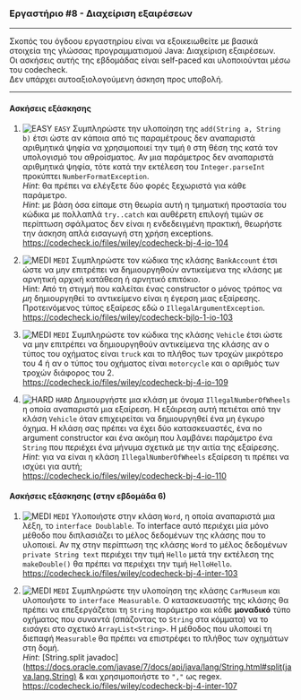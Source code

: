 ### Εργαστήριο #8 - Διαχείριση εξαιρέσεων
___
Σκοπός του όγδοου εργαστηρίου είναι να εξοικειωθείτε με βασικά στοιχεία της γλώσσας προγραμματισμού Java: Διαχείριση εξαιρέσεων.  
Οι ασκήσεις αυτής της εβδομάδας είναι self-paced και υλοποιούνται μέσω του codecheck.  
Δεν υπάρχει αυτοαξιολογούμενη άσκηση προς υποβολή.

___
#### Ασκήσεις εξάσκησης ####


1. ![EASY](https://github.com/riggas-ionio/java/blob/master/img/c5f015.png) `EASY`
    Συμπληρώστε την υλοποίηση της `add(String a, String b)` έτσι ώστε αν κάποια από τις παραμέτρους δεν αναπαριστά αριθμητικά ψηφία να χρησιμοποιεί την τιμή `0` στη θέση της κατά τον υπολογισμό του αθροίσματος. Αν μια παράμετρος δεν αναπαριστά αριθμητικά ψηφία, τότε κατά την εκτέλεση του `Integer.parseInt` προκύπτει `NumberFormatException`.   
    _Hint_: θα πρέπει να ελέγξετε δύο φορές ξεχωριστά για κάθε παράμετρο.  
    _Hint_: με βάση όσα είπαμε στη θεωρία αυτή η τμηματική προστασία του κώδικα με πολλαπλά `try..catch` και αυθέρετη επιλογή τιμών σε περίπτωση σφάλματος δεν είναι η ενδεδειγμένη πρακτική, θεωρήστε την άσκηση απλά εισαγωγή στη χρήση exceptions.  
    https://codecheck.io/files/wiley/codecheck-bj-4-io-104

2. ![MEDI](https://github.com/riggas-ionio/java/blob/master/img/ffa500.png) `MEDI`
    Συμπληρώστε τον κώδικα της κλάσης `BankAccount` έτσι ώστε να μην επιτρέπει να δημιουργηθούν αντικείμενα της κλάσης με αρνητική αρχική κατάθεση ή αρνητικό επιτόκιο.  
    Hint: Από τη στιγμή που καλείται ένας constructor ο μόνος τρόπος να _μη_ δημιουργηθεί το αντικείμενο είναι η έγερση μιας εξαίρεσης. Προτεινόμενος τύπος εξαίρεσς εδώ ο `IllegalArgumentException`.     
    https://codecheck.io/files/wiley/codecheck-bjlo-1-io-103

2. ![MEDI](https://github.com/riggas-ionio/java/blob/master/img/ffa500.png) `MEDI`
    Συμπληρώστε τον κώδικα της κλάσης `Vehicle` έτσι ώστε να μην επιτρέπει να δημιουργηθούν αντικείμενα της κλάσης αν ο τύπος του οχήματος είναι `truck` και το πλήθος των τροχών μικρότερο του 4 ή αν ο τύπος του οχήματος είναι `motorcycle` και ο αριθμός των τροχών διάφορος του 2.    
    https://codecheck.io/files/wiley/codecheck-bj-4-io-109

3. ![HARD](https://github.com/riggas-ionio/java/blob/master/img/f03c15.png) `HARD`
    Δημιουργήστε μια κλάση με όνομα `IllegalNumberOfWheels` η οποία αναπαριστά μια εξαίρεση. Η εξάιρεση αυτή πετιέται από την κλάση `Vehicle` όταν επιχειρείται να δημιουργηθεί ένα μη έγκυρο όχημα. Η κλάση σας πρέπει να έχει δύο κατασκευαστές, ένα no argument constructor και ένα ακόμη που λαμβάνει παράμετρο ένα `String` που περιέχει ένα μήνυμα σχετικά με την αιτία της εξαίρεσης.   
    _Hint_: για να είναι η κλάση `IllegalNumberOfWheels` εξαίρεση τι πρέπει να ισχύει για αυτή;  
    https://codecheck.io/files/wiley/codecheck-bj-4-io-110

#### Ασκήσεις εξάσκησης (στην εβδομάδα 6) ####

1. ![MEDI](https://github.com/riggas-ionio/java/blob/master/img/ffa500.png) `MEDI`
    Υλοποιήστε στην κλάση `Word`, η οποία αναπαριστά μια λέξη, το `interface Doublable`. Το interface αυτό περιέχει μία μόνο μέθοδο που διπλασιάζει το μέλος δεδομένων της κλάσης που το υλοποιεί. Αν πχ στην περίπτωση της κλάσης `Word` το μέλος δεδομένων `private String text` περιέχει την τιμή `Hello` μετά την εκτέλεση της `makeDouble()` θα πρέπει να περιέχει την τιμή `HelloHello`.  
    https://codecheck.io/files/wiley/codecheck-bj-4-inter-103

1. ![MEDI](https://github.com/riggas-ionio/java/blob/master/img/ffa500.png) `MEDI`
    Συμπληρώστε την υλοποίηση της κλάσης `CarMuseum` και υλοποιήστε το `interface Measurable`. Ο κατασκευαστής της κλάσης θα πρέπει να επεξεργάζεται τη `String` παράμετρο και κάθε **μοναδικό** τύπο οχήματος που συναντά (σπάζοντας το `String` στα κόμματα) να το εισάγει στο σχετικό `ArrayList<String>`. Η μέθοδος που υλοποιεί τη διεπαφή `Measurable` θα πρέπει να επιστρέφει το πλήθος των οχημάτων στη δομή.  
    _Hint_: [String.split javadoc](https://docs.oracle.com/javase/7/docs/api/java/lang/String.html#split(java.lang.String) & και χρησιμοποιήστε το `","` ως regex.  
    https://codecheck.io/files/wiley/codecheck-bj-4-inter-107
